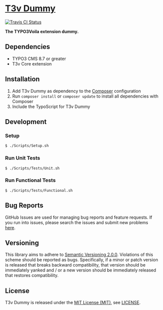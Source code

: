 [T3v Dummy]
===========

[![Travis CI Status][Travis CI Status]][Travis CI]

**The TYPO3Voila extension dummy.**

Dependencies
------------

* TYPO3 CMS 8.7 or greater
* T3v Core extension

Installation
------------

1. Add T3v Dummy as dependency to the [Composer] configuration
2. Run `composer install` or `composer update` to install all dependencies with Composer
3. Include the TypoScript for T3v Dummy

Development
-----------

### Setup

```
$ ./Scripts/Setup.sh
```

### Run Unit Tests

```
$ ./Scripts/Tests/Unit.sh
```

### Run Functional Tests

```
$ ./Scripts/Tests/Functional.sh
```

Bug Reports
-----------

GitHub Issues are used for managing bug reports and feature requests. If you run into issues, please search the issues
and submit new problems [here].

Versioning
----------

This library aims to adhere to [Semantic Versioning 2.0.0]. Violations of this scheme should be reported as bugs.
Specifically, if a minor or patch version is released that breaks backward compatibility, that version should be
immediately yanked and / or a new version should be immediately released that restores compatibility.

License
-------

T3v Dummy is released under the [MIT License (MIT)], see [LICENSE].

[Acceptance testing TYPO3]: https://wiki.typo3.org/Acceptance_testing "Acceptance testing TYPO3"
[Automated testing TYPO3]: https://wiki.typo3.org/Automated_testing "Automated testing TYPO3"
[Composer]: https://getcomposer.org "Dependency Manager for PHP"
[Functional testing TYPO3]: https://wiki.typo3.org/Functional_testing "Functional testing TYPO3"
[here]: https://github.com/t3v/t3v_dummy/issues "GitHub Issue Tracker"
[LICENSE]: https://raw.githubusercontent.com/t3v/t3v_dummy/master/LICENSE "License"
[MIT License (MIT)]: http://opensource.org/licenses/MIT "The MIT License (MIT)"
[Semantic Versioning 2.0.0]: http://semver.org "Semantic Versioning 2.0.0"
[T3v Dummy]: https://t3v.github.io/t3v_dummy/ "The TYPO3Voila extension dummy."
[Travis CI]: https://travis-ci.org/t3v/t3v_dummy "T3v Dummy at Travis CI"
[Travis CI Status]: https://img.shields.io/travis/t3v/t3v_dummy.svg?style=flat "Travis CI Status"
[TYPO3voila]: https://github.com/t3v "“UH LÁLÁ, TYPO3!”"
[Unit Testing TYPO3]: https://wiki.typo3.org/Unit_Testing_TYPO3 "Unit testing TYPO3"